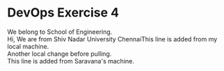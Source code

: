 # DevOps Exercise 4

We belong to School of Engineering. <br />
Hi, We are from Shiv Nadar University ChennaiThis line is added from my local machine. <br />
Another local change before pulling. <br />
This line is added from Saravana's machine. <br />
